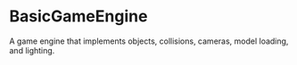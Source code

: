 # BasicGameEngine
A game engine that implements objects, collisions, cameras, model loading, and lighting.
